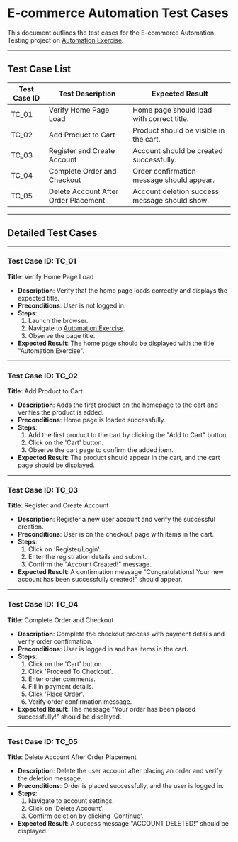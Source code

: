 # E-commerce Automation Test Cases

This document outlines the test cases for the E-commerce Automation Testing project on [Automation Exercise](http://automationexercise.com).

---

## Test Case List

| **Test Case ID** | **Test Description**                     | **Expected Result**                           |
|------------------|-----------------------------------------|-----------------------------------------------|
| TC_01            | Verify Home Page Load                   | Home page should load with correct title.     |
| TC_02            | Add Product to Cart                     | Product should be visible in the cart.        |
| TC_03            | Register and Create Account             | Account should be created successfully.       |
| TC_04            | Complete Order and Checkout             | Order confirmation message should appear.     |
| TC_05            | Delete Account After Order Placement    | Account deletion success message should show. |

---

## Detailed Test Cases

---

### Test Case ID: TC_01
**Title**: Verify Home Page Load

- **Description**: Verify that the home page loads correctly and displays the expected title.
- **Preconditions**: User is not logged in.
- **Steps**:
  1. Launch the browser.
  2. Navigate to [Automation Exercise](http://automationexercise.com).
  3. Observe the page title.
- **Expected Result**: The home page should be displayed with the title "Automation Exercise".

---

### Test Case ID: TC_02
**Title**: Add Product to Cart

- **Description**: Adds the first product on the homepage to the cart and verifies the product is added.
- **Preconditions**: Home page is loaded successfully.
- **Steps**:
  1. Add the first product to the cart by clicking the "Add to Cart" button.
  2. Click on the 'Cart' button.
  3. Observe the cart page to confirm the added item.
- **Expected Result**: The product should appear in the cart, and the cart page should be displayed.

---

### Test Case ID: TC_03
**Title**: Register and Create Account

- **Description**: Register a new user account and verify the successful creation.
- **Preconditions**: User is on the checkout page with items in the cart.
- **Steps**:
  1. Click on 'Register/Login'.
  2. Enter the registration details and submit.
  3. Confirm the "Account Created!" message.
- **Expected Result**: A confirmation message "Congratulations! Your new account has been successfully created!" should appear.

---

### Test Case ID: TC_04
**Title**: Complete Order and Checkout

- **Description**: Complete the checkout process with payment details and verify order confirmation.
- **Preconditions**: User is logged in and has items in the cart.
- **Steps**:
  1. Click on the 'Cart' button.
  2. Click 'Proceed To Checkout'.
  3. Enter order comments.
  4. Fill in payment details.
  5. Click 'Place Order'.
  6. Verify order confirmation message.
- **Expected Result**: The message "Your order has been placed successfully!" should be displayed.

---

### Test Case ID: TC_05
**Title**: Delete Account After Order Placement

- **Description**: Delete the user account after placing an order and verify the deletion message.
- **Preconditions**: Order is placed successfully, and the user is logged in.
- **Steps**:
  1. Navigate to account settings.
  2. Click on 'Delete Account'.
  3. Confirm deletion by clicking 'Continue'.
- **Expected Result**: A success message "ACCOUNT DELETED!" should be displayed.
